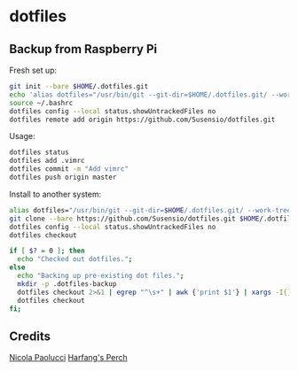 # dotfiles
## Backup from Raspberry Pi

Fresh set up:
``` bash
git init --bare $HOME/.dotfiles.git
echo 'alias dotfiles="/usr/bin/git --git-dir=$HOME/.dotfiles.git/ --work-tree=$HOME"' >> $HOME/.bash_aliases
source ~/.bashrc
dotfiles config --local status.showUntrackedFiles no
dotfiles remote add origin https://github.com/Susensio/dotfiles.git
```

Usage:
``` bash
dotfiles status
dotfiles add .vimrc
dotfiles commit -m "Add vimrc"
dotfiles push origin master
```

Install to another system:
``` bash
alias dotfiles="/usr/bin/git --git-dir=$HOME/.dotfiles.git/ --work-tree=$HOME"
git clone --bare https://github.com/Susensio/dotfiles.git $HOME/.dotfiles.git/
dotfiles config --local status.showUntrackedFiles no
dotfiles checkout 

if [ $? = 0 ]; then
  echo "Checked out dotfiles.";
else
  echo "Backing up pre-existing dot files.";
  mkdir -p .dotfiles-backup
  dotfiles checkout 2>&1 | egrep "^\s+" | awk {'print $1'} | xargs -I{} mv {} .dotfiles-backup/{}
  dotfiles checkout
fi;
```


## Credits

[Nicola Paolucci](https://developer.atlassian.com/blog/2016/02/best-way-to-store-dotfiles-git-bare-repo/)
[Harfang's Perch](https://harfangk.github.io/2016/09/19/manage-dotfiles-with-a-git-bare-repository.html)
